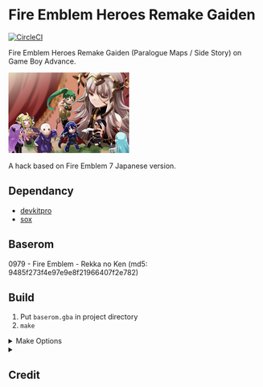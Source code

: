 # Fire Emblem Heroes Remake Gaiden

[![CircleCI](https://circleci.com/gh/laqieer/FEHRG.svg?style=svg)](https://app.circleci.com/pipelines/github/laqieer/FEHRG)

Fire Emblem Heroes Remake Gaiden (Paralogue Maps / Side Story) on Game Boy Advance.

![title screen](graphic/title_screen_background.png)

A hack based on Fire Emblem 7 Japanese version.

## Dependancy
- [devkitpro](https://devkitpro.org/)
- [sox](http://sox.sourceforge.net/)

## Baserom
0979 - Fire Emblem - Rekka no Ken (md5: 9485f273f4e97e9e8f21966407f2e782)

## Build
1. Put `baserom.gba` in project directory
1. `make`

<details>

<summary>Make Options</summary>

`DPCM=disabled`: not to compress sound samples

`SNR=no/?`: to control compressed sound quality (default: 5[dB])

`SCR=no/?`: to control sound compression rate (default: 0.8)

`FREQ=?`: to control sound sampling frequency/rate (valid: 5734, 7884, 10512, 13379, 15768, 18157, 21024, 26758, 31536, 36314, 40137, 42048) (default: 10512)

</details>


<details>

<summary>

## Credit

</summary>

**Greentea/qiuzf007**

Circleseverywhere

Blaze

St jack

Redbean

Murata Masashi

RobertFPY

TBA

Yazuki

Flasuban

Kermy

Jeorge_Reds

Jono The Red

Shin19

BatimaTheBat

Aruka

Kenpuhu

Nuramon

Swain

Temp

DerTheVaporeon

Blood

Unknown

Dei

Dondon151

Pikmin1211

Samirplayz

Marlon0024

Tykky.ryu

Eldritch Abomination

Blazer

Jj09

Mikey Seregon

Khrene Kleaver

FlyingAce24

Primefusion

Sme

</details>
